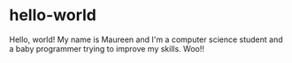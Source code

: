 # hello-world

Hello, world! My name is Maureen and I'm a computer science student 
and a baby programmer trying to improve my skills. Woo!!
